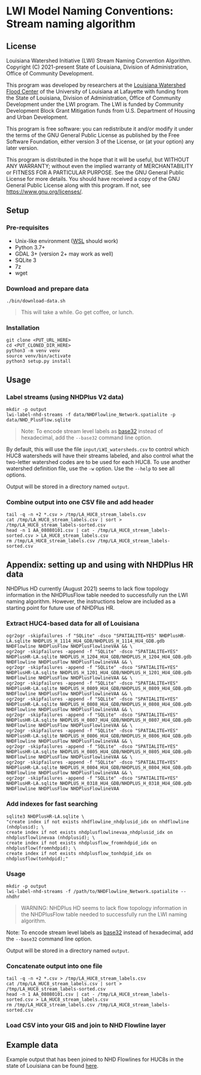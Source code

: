 # LWI Model Naming Conventions: Stream naming algorithm

## License
Louisiana Watershed Initiative (LWI) Stream Naming Convention Algorithm.
Copyright (C) 2021-present State of Louisiana, Division of Administration, Office of Community Development.

This program was developed by researchers at the [Louisiana Watershed Flood Center](https://floodcenter.louisiana.edu)
of the University of Louisiana at Lafayette with funding from the State of Louisiana, Division of Administration,
Office of Community Development under the LWI program. The LWI is funded by Community Development Block Grant
Mitigation funds from U.S. Department of Housing and Urban Development.

This program is free software: you can redistribute it and/or modify it under the terms of the GNU General Public
License as published by the Free Software Foundation, either version 3 of the License, or (at your option) any later
version.

This program is distributed in the hope that it will be useful, but WITHOUT ANY WARRANTY; without even the implied
warranty of MERCHANTABILITY or FITNESS FOR A PARTICULAR PURPOSE. See the GNU General Public License for more details.
You should have received a copy of the GNU General Public License along with this program.
If not, see <https://www.gnu.org/licenses/>.

## Setup

### Pre-requisites
- Unix-like environment ([WSL](https://docs.microsoft.com/en-us/windows/wsl/about) should work)
- Python 3.7+
- GDAL 3+ (version 2+ may work as well)
- SQLite 3
- 7z
- wget

### Download and prepare data
```
./bin/download-data.sh
```

> This will take a while. Go get coffee, or lunch.

### Installation
```
git clone <PUT_URL_HERE>
cd <PUT_CLONED_DIR_HERE>
python3 -m venv venv
source venv/bin/activate
python3 setup.py install
```

## Usage

### Label streams (using NHDPlus V2 data)
```
mkdir -p output
lwi-label-nhd-streams -f data/NHDFlowline_Network.spatialite -p data/NHD_PlusFlow.sqlite
```
> Note: To encode stream level labels as [base32](https://www.crockford.com/base32.html) instead of hexadecimal,
> add the `--base32` command line option.

By default, this will use the file `input/LWI_watersheds.csv` to control which HUC8 watersheds will have
their streams labeled, and also control what the two-letter watershed codes are to be used for each HUC8.
To use another watershed definition file, use the `-w` option. Use the `--help` to see all options.

Output will be stored in a directory named `output`.

### Combine output into one CSV file and add header
```
tail -q -n +2 *.csv > /tmp/LA_HUC8_stream_labels.csv
cat /tmp/LA_HUC8_stream_labels.csv | sort > /tmp/LA_HUC8_stream_labels-sorted.csv
head -n 1 AA_08080101.csv | cat - /tmp/LA_HUC8_stream_labels-sorted.csv > LA_HUC8_stream_labels.csv
rm /tmp/LA_HUC8_stream_labels.csv /tmp/LA_HUC8_stream_labels-sorted.csv
```

## Appendix: setting up and using with NHDPlus HR data
NHDPlus HD currently (August 2021) seems to lack flow topology information in the NHDPlusFlow table needed to
successfully run the LWI naming algorithm. However, the instructions below are included as a starting point for
future use of NHDPlus HR.

### Extract HUC4-based data for all of Louisiana
```
ogr2ogr -skipfailures -f "SQLite" -dsco "SPATIALITE=YES" NHDPlusHR-LA.sqlite NHDPLUS_H_1114_HU4_GDB/NHDPLUS_H_1114_HU4_GDB.gdb NHDFlowline NHDPlusFlow NHDPlusFlowlineVAA && \
ogr2ogr -skipfailures -append -f "SQLite" -dsco "SPATIALITE=YES" NHDPlusHR-LA.sqlite NHDPLUS_H_1204_HU4_GDB/NHDPLUS_H_1204_HU4_GDB.gdb NHDFlowline NHDPlusFlow NHDPlusFlowlineVAA && \
ogr2ogr -skipfailures -append -f "SQLite" -dsco "SPATIALITE=YES" NHDPlusHR-LA.sqlite NHDPLUS_H_1201_HU4_GDB/NHDPLUS_H_1201_HU4_GDB.gdb NHDFlowline NHDPlusFlow NHDPlusFlowlineVAA && \
ogr2ogr -skipfailures -append -f "SQLite" -dsco "SPATIALITE=YES" NHDPlusHR-LA.sqlite NHDPLUS_H_0809_HU4_GDB/NHDPLUS_H_0809_HU4_GDB.gdb NHDFlowline NHDPlusFlow NHDPlusFlowlineVAA && \
ogr2ogr -skipfailures -append -f "SQLite" -dsco "SPATIALITE=YES" NHDPlusHR-LA.sqlite NHDPLUS_H_0808_HU4_GDB/NHDPLUS_H_0808_HU4_GDB.gdb NHDFlowline NHDPlusFlow NHDPlusFlowlineVAA && \
ogr2ogr -skipfailures -append -f "SQLite" -dsco "SPATIALITE=YES" NHDPlusHR-LA.sqlite NHDPLUS_H_0807_HU4_GDB/NHDPLUS_H_0807_HU4_GDB.gdb NHDFlowline NHDPlusFlow NHDPlusFlowlineVAA && \
ogr2ogr -skipfailures -append -f "SQLite" -dsco "SPATIALITE=YES" NHDPlusHR-LA.sqlite NHDPLUS_H_0806_HU4_GDB/NHDPLUS_H_0806_HU4_GDB.gdb NHDFlowline NHDPlusFlow NHDPlusFlowlineVAA && \
ogr2ogr -skipfailures -append -f "SQLite" -dsco "SPATIALITE=YES" NHDPlusHR-LA.sqlite NHDPLUS_H_0805_HU4_GDB/NHDPLUS_H_0805_HU4_GDB.gdb NHDFlowline NHDPlusFlow NHDPlusFlowlineVAA && \
ogr2ogr -skipfailures -append -f "SQLite" -dsco "SPATIALITE=YES" NHDPlusHR-LA.sqlite NHDPLUS_H_0804_HU4_GDB/NHDPLUS_H_0804_HU4_GDB.gdb NHDFlowline NHDPlusFlow NHDPlusFlowlineVAA && \
ogr2ogr -skipfailures -append -f "SQLite" -dsco "SPATIALITE=YES" NHDPlusHR-LA.sqlite NHDPLUS_H_0318_HU4_GDB/NHDPLUS_H_0318_HU4_GDB.gdb NHDFlowline NHDPlusFlow NHDPlusFlowlineVAA
```

### Add indexes for fast searching
```
sqlite3 NHDPlusHR-LA.sqlite \
"create index if not exists nhdflowline_nhdplusid_idx on nhdflowline (nhdplusid); \
create index if not exists nhdplusflowlinevaa_nhdplusid_idx on nhdplusflowlinevaa (nhdplusid); \
create index if not exists nhdplusflow_fromnhdpid_idx on nhdplusflow(fromnhdpid); \
create index if not exists nhdplusflow_tonhdpid_idx on nhdplusflow(tonhdpid);"
```

### Usage
```
mkdir -p output
lwi-label-nhd-streams -f /path/to/NHDFlowline_Network.spatialite --nhdhr
```

> WARNING: NHDPlus HD seems to lack flow topology information in the NHDPlusFlow table needed to
> successfully run the LWI naming algorithm.

Note: To encode stream level labels as [base32](https://www.crockford.com/base32.html) instead of hexadecimal,
add the `--base32` command line option.

Output will be stored in a directory named `output`.

### Concatenate output into one file
```
tail -q -n +2 *.csv > /tmp/LA_HUC8_stream_labels.csv
cat /tmp/LA_HUC8_stream_labels.csv | sort > /tmp/LA_HUC8_stream_labels-sorted.csv
head -n 1 AA_08080101.csv | cat - /tmp/LA_HUC8_stream_labels-sorted.csv > LA_HUC8_stream_labels.csv
rm /tmp/LA_HUC8_stream_labels.csv /tmp/LA_HUC8_stream_labels-sorted.csv
```

### Load CSV into your GIS and join to NHD Flowline layer

## Example data

Example output that has been joined to NHD Flowlines for HUC8s in the state of Louisiana can be found [here](https://services9.arcgis.com/SfvtKAxCn62UWpRg/arcgis/rest/services/LWI_LabeledNHDStreams_2020_09_22/FeatureServer).
